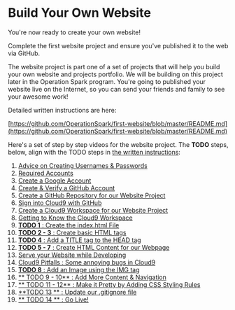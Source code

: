 # Build Your Own Website

You're now ready to create your own website!

Complete the first website project and ensure you've published it to the web via GitHub.

The website project is part one of a set of projects that will help you build your own website and projects portfolio. We will be building on this project later in the Operation Spark program. You're going to published your website live on the Internet, so you can send your friends and family to see your awesome work!

Detailed written instructions are here:

[https://github.com/OperationSpark/first-website/blob/master/README.md](https://github.com/OperationSpark/first-website/blob/master/README.md)

Here's a set of step by step videos for the website project. The **TODO** steps, below, align with the TODO steps in [the written instructions](https://github.com/OperationSpark/first-website/blob/master/README.md):

1. [Advice on Creating Usernames & Passwords](https://www.youtube.com/watch?v=fZKPd5eQN58)
2. [Required Accounts](https://www.youtube.com/watch?v=p2GqKPnBynQ)
3. [Create a Google Account](https://www.youtube.com/watch?v=nUAg3MEfFN8)
4. [Create & Verify a GitHub Account](https://www.youtube.com/watch?v=ZRDAAjTYoOY)
5. [Create a GitHub Repository for our Website Project](https://www.youtube.com/watch?v=RqrQYY_qS6M)
6. [Sign into Cloud9 with GitHub](https://youtu.be/T8Dt5WOeXgk)
7. [Create a Cloud9 Workspace for our Website Project](https://youtu.be/NMSCPhLVUGc)
8. [Getting to Know the Cloud9 Workspace](https://youtu.be/__wWBTqpFsA)
9. [**TODO 1** : Create the index.html File](https://youtu.be/1IGcgxbbCT0)
10. [**TODO 2 - 3** : Create basic HTML tags](https://youtu.be/fJBxrCHiaqk)
11. [**TODO 4** : Add a TITLE tag to the HEAD tag](https://youtu.be/vgh_7jr4SLk)
12. [**TODO 5 - 7** : Create HTML Content for our Webpage](https://youtu.be/_UmG_QkLkR0)
13. [Serve your Website while Developing](https://youtu.be/KIQrcgHOyBM)
14. [Cloud9 Pitfalls : Some annoying bugs in Cloud9](https://youtu.be/c6PtKAx6iu8)
15. [**TODO 8** : Add an Image using the IMG tag](https://youtu.be/OIAbhrDQPmQ)
16. [** TODO 9 - 10** : Add More Content & Navigation](https://youtu.be/IcPMlqvWQok)
17. [** TODO 11 - 12** : Make it Pretty by Adding CSS Styling Rules](https://youtu.be/92MStI8gRu4)
17. [**TODO 13 ** : Update our .gitignore file ](https://youtu.be/won3zVy5opk)
18. [** TODO 14 ** : Go Live!](https://youtu.be/5tyUDWO6PO8)




